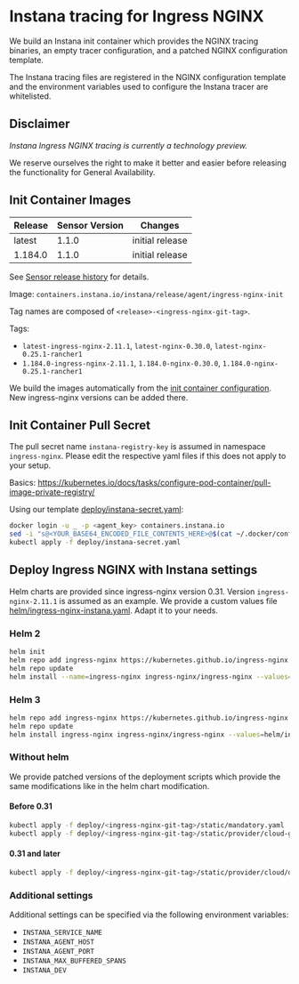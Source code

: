 # Instana tracing for Ingress NGINX

We build an Instana init container which provides the NGINX tracing binaries, an empty tracer configuration, and a patched NGINX configuration template.

The Instana tracing files are registered in the NGINX configuration template and the environment variables used to configure the Instana tracer are whitelisted.

## Disclaimer

*Instana Ingress NGINX tracing is currently a technology preview.*

We reserve ourselves the right to make it better and easier before releasing the functionality for General Availability.

## Init Container Images

| Release | Sensor Version | Changes |
| ------- | -------------- | ------- |
| latest  | 1.1.0 | initial release  |
| 1.184.0 | 1.1.0 | initial release  |

See [Sensor release history](https://github.com/instana/nginx-tracing#release-history) for details.

Image: `containers.instana.io/instana/release/agent/ingress-nginx-init`

Tag names are composed of `<release>-<ingress-nginx-git-tag>`.

Tags:
* `latest-ingress-nginx-2.11.1`, `latest-nginx-0.30.0`, `latest-nginx-0.25.1-rancher1`
* `1.184.0-ingress-nginx-2.11.1`, `1.184.0-nginx-0.30.0`, `1.184.0-nginx-0.25.1-rancher1`

We build the images automatically from the [init container configuration](build/init-container-config). New ingress-nginx versions can be added there.

## Init Container Pull Secret

The pull secret name `instana-registry-key` is assumed in namespace `ingress-nginx`. Please edit the respective yaml files if this does not apply to your setup.

Basics: https://kubernetes.io/docs/tasks/configure-pod-container/pull-image-private-registry/

Using our template [deploy/instana-secret.yaml](deploy/instana-secret.yaml):
```sh
docker login -u _ -p <agent_key> containers.instana.io
sed -i "s@<YOUR_BASE64_ENCODED_FILE_CONTENTS_HERE>@$(cat ~/.docker/config.json | base64 --wrap=0)@g" deploy/instana-secret.yaml
kubectl apply -f deploy/instana-secret.yaml
```

## Deploy Ingress NGINX with Instana settings

Helm charts are provided since ingress-nginx version 0.31. Version `ingress-nginx-2.11.1` is assumed as an example.
We provide a custom values file [helm/ingress-nginx-instana.yaml](helm/ingress-nginx-instana.yaml). Adapt it to your needs.

### Helm 2

```sh
helm init
helm repo add ingress-nginx https://kubernetes.github.io/ingress-nginx
helm repo update
helm install --name=ingress-nginx ingress-nginx/ingress-nginx --values=helm/ingress-nginx-instana.yaml --namespace=ingress-nginx --version=2.11.1
```

### Helm 3

```sh
helm repo add ingress-nginx https://kubernetes.github.io/ingress-nginx
helm repo update
helm install ingress-nginx ingress-nginx/ingress-nginx --values=helm/ingress-nginx-instana.yaml --namespace=ingress-nginx --version=2.11.1
```

### Without helm

We provide patched versions of the deployment scripts which provide the same modifications like in the helm chart modification.

#### Before 0.31

```sh
kubectl apply -f deploy/<ingress-nginx-git-tag>/static/mandatory.yaml
kubectl apply -f deploy/<ingress-nginx-git-tag>/static/provider/cloud-generic.yaml
```

#### 0.31 and later

```sh
kubectl apply -f deploy/<ingress-nginx-git-tag>/static/provider/cloud/deploy.yaml
```

### Additional settings

Additional settings can be specified via the following environment variables:

* `INSTANA_SERVICE_NAME`
* `INSTANA_AGENT_HOST`
* `INSTANA_AGENT_PORT`
* `INSTANA_MAX_BUFFERED_SPANS`
* `INSTANA_DEV`